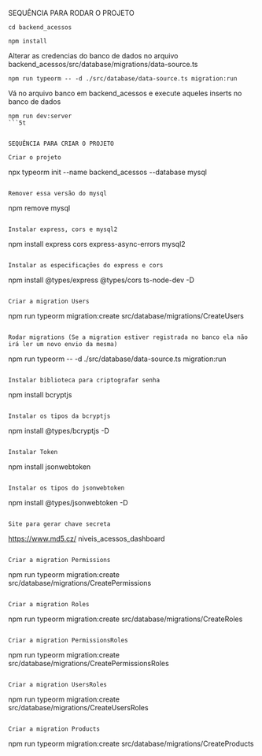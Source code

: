 SEQUÊNCIA PARA RODAR O PROJETO

```
cd backend_acessos
```

```
npm install
```

Alterar as credencias do banco de dados no arquivo backend_acessos/src/database/migrations/data-source.ts

```
npm run typeorm -- -d ./src/database/data-source.ts migration:run
```

Vá no arquivo banco em backend_acessos e execute aqueles inserts no banco de dados

```
npm run dev:server
```5t


SEQUÊNCIA PARA CRIAR O PROJETO

Criar o projeto
```
npx typeorm init --name backend_acessos --database mysql
```

Remover essa versão do mysql
```
npm remove mysql
```

Instalar express, cors e mysql2
```
npm install express cors express-async-errors mysql2
```

Instalar as especificações do express e cors
```
npm install @types/express @types/cors ts-node-dev -D
```

Criar a migration Users
```
npm run typeorm migration:create src/database/migrations/CreateUsers
```

Rodar migrations (Se a migration estiver registrada no banco ela não irá ler um novo envio da mesma)
```
npm run typeorm -- -d ./src/database/data-source.ts migration:run
```

Instalar biblioteca para criptografar senha
```
npm install bcryptjs
```

Instalar os tipos da bcryptjs
```
npm install @types/bcryptjs -D
```

Instalar Token
```
npm install jsonwebtoken
```

Instalar os tipos do jsonwebtoken
```
npm install @types/jsonwebtoken -D
```

Site para gerar chave secreta
```
https://www.md5.cz/
niveis_acessos_dashboard
```

Criar a migration Permissions
```
npm run typeorm migration:create src/database/migrations/CreatePermissions
```

Criar a migration Roles
```
npm run typeorm migration:create src/database/migrations/CreateRoles
```

Criar a migration PermissionsRoles
```
npm run typeorm migration:create src/database/migrations/CreatePermissionsRoles
```

Criar a migration UsersRoles
```
npm run typeorm migration:create src/database/migrations/CreateUsersRoles
```

Criar a migration Products
```
npm run typeorm migration:create src/database/migrations/CreateProducts
```

